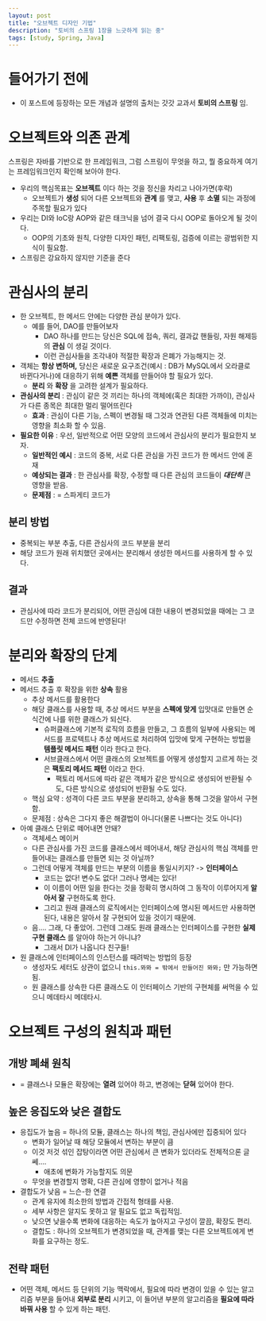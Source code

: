 ```yaml
---
layout: post
title: "오브젝트 디자인 기법"
description: "토비의 스프링 1장을 느긋하게 읽는 중"
tags: [study, Spring, Java]
---
```


# 들어가기 전에
* 이 포스트에 등장하는 모든 개념과 설명의 출처는 갓갓 교과서 __토비의 스프링__ 임.

# 오브젝트와 의존 관계
  스프링은 자바를 기반으로 한 프레임워크, 그럼 스프링이 무엇을 하고, 뭘 중요하게 여기는 프레임워크인지 확인해 보아야 한다.

* 우리의 핵심목표는 __오브젝트__ 이다 하는 것을 정신을 차리고 나아가면(후략)
    * 오브젝트가 __생성__ 되어 다른 오브젝트와 __관계__ 를 맺고, __사용__ 후 __소멸__ 되는 과정에 주목할 필요가 있다
* 우리는 DI와 IoC랑 AOP와 같은 태크닉을 넘어 결국 다시 OOP로 돌아오게 될 것이다.
    * OOP의 기초와 원칙, 다양한 디자인 패턴, 리팩토링, 검증에 이르는 광범위한 지식이 필요함.
* 스프링은 강요하지 않지만 기준을 준다

# 관심사의 분리
* 한 오브젝트, 한 메서드 안에는 다양한 관심 분야가 있다.
    * 예를 들어, DAO를 만들어보자
        * DAO 하나를 만드는 당신은 SQL에 접속, 쿼리, 결과값 핸들링, 자원 해제등의 __관심__ 이 생길 것이다.
        * 이런 관심사들을 조각내야 적절한 확장과 은폐가 가능해지는 것.
* 객체는 __항상 변하며,__ 당신은 새로운 요구조건(예시 : DB가 MySQL에서 오라클로 바뀐다거나)에 대응하기 위해 __예쁜__ 객체를 만들어야 할 필요가 있다.
    * __분리__ 와 __확장__ 을 고려한 설계가 필요하다.
* __관심사의 분리__ : 관심이 같은 것 끼리는 하나의 객체에(혹은 최대한 가까이), 관심사가 다른 종목은 최대한 멀리 떨어뜨린다
    * __효과__ : 관심이 다른 기능, 스펙이 변경될 때 그것과 연관된 다른 객체들에 미치는 영향을 최소화 할 수 있음.
* __필요한 이유__ : 우선, 일반적으로 어떤 모양의 코드에서 관심사의 분리가 필요한지 보자.
    * __일반적인 예시__ : 코드의 중복, 서로 다른 관심을 가진 코드가 한 메서드 안에 혼재
    * __예상되는 결과__ : 한 관심사를 확장, 수정할 때 다른 관심의 코드들이 ___대단히___ 큰 영향을 받음.
    * __문제점__ : = 스파게티 코드가

## 분리 방법
* 중복되는 부분 추출, 다른 관심사의 코드 부분을 분리
* 해당 코드가 원래 위치했던 곳에서는 분리해서 생성한 메서드를 사용하게 할 수 있다.

## 결과
* 관심사에 따라 코드가 분리되어, 어떤 관심에 대한 내용이 변경되었을 때에는 그 코드만 수정하면 전체 코드에 반영된다!

# 분리와 확장의 단계
* 메서드 __추출__
* 메서드 추출 후 확장을 위한 __상속__ 활용
    * 추상 메서드를 활용한다
    * 해당 클래스를 사용할 때, 추상 메서드 부분을 __스펙에 맞게__ 입맛대로 만들면 순식간에 나를 위한 클래스가 되신다.
        * 슈퍼클래스에 기본적 로직의 흐름을 만들고, 그 흐름의 일부에 사용되는 메서드를 프로텍트나 추상 메서드로 처리하여 입맛에 맞게 구현하는 방법을 __템플릿 메서드 패턴__ 이라 한다고 한다.
        * 서브클래스에서 어떤 클래스의 오브젝트를 어떻게 생성할지 고르게 하는 것은 __팩토리 메서드 패턴__ 이라고 한다.
            * 팩토리 메서드에 따라 같은 객체가 같은 방식으로 생성되어 반환될 수도, 다른 방식으로 생성되어 반환될 수도 있다.
    * 핵심 요약 : 성격이 다른 코드 부분을 분리하고, 상속을 통해 그것을 알아서 구현함.
    * 문제점 : 상속은 그다지 좋은 해결법이 아니다(물론 나쁘다는 것도 아니다)
* 아예 클래스 단위로 떼어내면 안돼?
    * 객체세스 메이커
    * 다른 관심사를 가진 코드를 클래스에서 떼어내서, 해당 관심사의 핵심 객체를 만들어내는 클래스를 만들면 되는 것 아닐까?
    * 그런데 어떻게 객체를 만드는 부분의 이름을 통일시키지? -> __인터페이스__
        * 코드는 없다! 변수도 없다! 그러나 명세는 있다!
        * 이 이름이 어떤 일을 한다는 것을 정확히 명시하여 그 동작이 이루어지게 __알아서 잘__ 구현하도록 한다.
        * 그리고 원래 클래스의 로직에서는 인터페이스에 명시된 메서드만 사용하면 된다, 내용은 알아서 잘 구현되어 있을 것이기 때문에.
    * 음.... 그래, 다 좋았어. 그런데 그래도 원래 클래스는 인터페이스를 구현한 __실제 구현 클래스__ 를 알아야 하는거 아니냐?
        * 그래서 DI가 나옵니다 친구들!
* 원 클래스에 인터페이스의 인스턴스를 때려박는 방법의 등장
    * 생성자도 세터도 상관이 없으니 `this.뫄뫄 = 밖에서 만들어진 뫄뫄;` 만 가능하면 됨.
    * 원 클래스를 상속한 다른 클래스도 이 인터페이스 기반의 구현체를 써먹을 수 있으니 메데타시 메데타시.

# 오브젝트 구성의 원칙과 패턴

## 개방 폐쇄 원칙
* = 클래스나 모듈은 확장에는 __열려__ 있어야 하고, 변경에는 __닫혀__ 있어야 한다.

## 높은 응집도와 낮은 결합도
* 응집도가 높음 = 하나의 모듈, 클래스는 하나의 책임, 관심사에만 집중되어 있다
    * 변화가 일어날 때 해당 모듈에서 변하는 부분이 큼
    * 이것 저것 섞인 잡탕이라면 어떤 관심에서 큰 변화가 있더라도 전체적으론 글쎄....
        * 애초에 변화가 가능할지도 의문
    * 무엇을 변경할지 명확, 다른 관심에 영향이 없거나 적음
* 결합도가 낮음 = 느슨-한 연결
    * 관계 유지에 최소한의 방법과 간접적 형태를 사용.
    * 세부 사항은 알지도 못하고 알 필요도 없고 독립적임.
    * 낮으면 낮을수록 변화에 대응하는 속도가 높아지고 구성이 깔끔, 확장도 편리.
    * 결합도 : 하나의 오브젝트가 변경되었을 때, 관계를 맺는 다른 오브젝트에게 변화를 요구하는 정도.

## 전략 패턴
* 어떤 객체, 메서드 등 단위의 기능 맥락에서, 필요에 따라 변경이 있을 수 있는 알고리즘 부분을 들어내 __외부로 분리__ 시키고, 이 들어낸 부분의 알고리즘을 __필요에 따라 바꿔 사용__ 할 수 있게 하는 패턴.